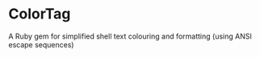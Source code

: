 # ColorTag
A Ruby gem for simplified shell text colouring and formatting (using ANSI escape sequences)
